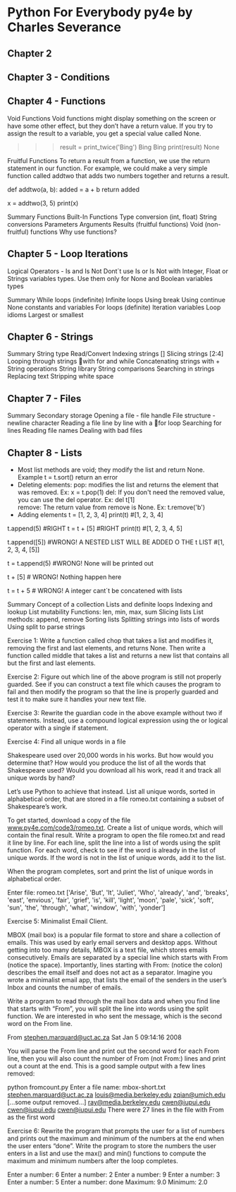 # Python For Everybody py4e by Charles Severance

## Chapter 2

## Chapter 3 - Conditions

## Chapter 4 - Functions

Void Functions
Void functions might display something on the screen or have some other effect,
but they don’t have a return value. If you try to assign the result to a variable,
you get a special value called None.
>>> result = print_twice('Bing')
Bing
Bing
>>> print(result)
None

Fruitful Functions
To return a result from a function, we use the return statement in our function.
For example, we could make a very simple function called addtwo that adds two
numbers together and returns a result.

def addtwo(a, b):
    added = a + b
    return added

x = addtwo(3, 5)
print(x)

Summary
Functions
Built-In Functions
Type conversion (int, float)
String conversions
Parameters
Arguments
Results (fruitful functions)
Void (non-fruitful) functions
Why use functions?

## Chapter 5 - Loop Iterations

Logical Operators - Is and Is Not
Dont´t use Is or Is Not with Integer, Float or Strings variables types. Use them only for None and Boolean variables types


Summary
While loops (indefinite)
Infinite loops
Using break
Using continue
None constants and variables
For loops (definite)
Iteration variables
Loop idioms
Largest or smallest

## Chapter 6 - Strings

Summary
String type
Read/Convert
Indexing strings []
Slicing strings [2:4]
Looping through strings with for and while
Concatenating strings with  +
String operations 
String library
String comparisons
Searching in strings
Replacing text
Stripping white space

## Chapter 7 - Files

Summary
Secondary storage
Opening a file - file handle
File structure - newline character
Reading a file line by line with a for loop
Searching for lines
Reading file names
Dealing with bad files

## Chapter 8 - Lists
- Most list methods are void; they modify the list and return None. Example  t = t.sort() return an error
- Deleting elements:
pop: modifies the list and returns the element that was removed. Ex: x = t.pop(1)
del: If you don't need the removed value, you can use the del operator. Ex: del t[1]    
remove: The return value from remove is None. Ex: t.remove('b')
- Adding elements
t = [1, 2, 3, 4]
print(t) #[1, 2, 3, 4]

t.append(5) #RIGHT
t = t + [5] #RIGHT
print(t) #[1, 2, 3, 4, 5]

t.append([5]) #WRONG! A NESTED LIST WILL BE ADDED O THE t LIST
#[1, 2, 3, 4, [5]]

t = t.append(5) #WRONG! None will be printed out

t + [5] # WRONG! Nothing happen here

t = t + 5 # WRONG! A integer cant´t be concatened with lists

Summary
Concept of a collection
Lists and definite loops
Indexing and lookup
List mutability
Functions: len, min, max, sum
Slicing lists
List methods: append,  remove
Sorting lists
Splitting strings into lists of words
Using split to parse strings

Exercise 1: Write a function called chop that takes a list and modifies
it, removing the first and last elements, and returns None. Then write
a function called middle that takes a list and returns a new list that
contains all but the first and last elements.

Exercise 2: Figure out which line of the above program is still not
properly guarded. See if you can construct a text file which causes the
program to fail and then modify the program so that the line is properly
guarded and test it to make sure it handles your new text file.

Exercise 3: Rewrite the guardian code in the above example without
two if statements. Instead, use a compound logical expression using
the or logical operator with a single if statement.

Exercise 4: Find all unique words in a file

Shakespeare used over 20,000 words in his works. But how would you
determine that? How would you produce the list of all the words that
Shakespeare used? Would you download all his work, read it and track
all unique words by hand?

Let’s use Python to achieve that instead. List all unique words, sorted
in alphabetical order, that are stored in a file romeo.txt containing a
subset of Shakespeare’s work.

To get started, download a copy of the file www.py4e.com/code3/romeo.txt.
Create a list of unique words, which will contain the final result. Write
a program to open the file romeo.txt and read it line by line. For each
line, split the line into a list of words using the split function. For
each word, check to see if the word is already in the list of unique
words. If the word is not in the list of unique words, add it to the list.

When the program completes, sort and print the list of unique words
in alphabetical order.

Enter file: romeo.txt
['Arise', 'But', 'It', 'Juliet', 'Who', 'already',
'and', 'breaks', 'east', 'envious', 'fair', 'grief',
'is', 'kill', 'light', 'moon', 'pale', 'sick', 'soft',
'sun', 'the', 'through', 'what', 'window',
'with', 'yonder']

Exercise 5: Minimalist Email Client.

MBOX (mail box) is a popular file format to store and share a collection
of emails. This was used by early email servers and desktop apps.
Without getting into too many details, MBOX is a text file, which
stores emails consecutively. Emails are separated by a special line which
starts with From (notice the space). Importantly, lines starting with
From: (notice the colon) describes the email itself and does not act as
a separator. Imagine you wrote a minimalist email app, that lists the
email of the senders in the user’s Inbox and counts the number of emails.

Write a program to read through the mail box data and when you find
line that starts with “From”, you will split the line into words using the
split function. We are interested in who sent the message, which is the
second word on the From line.

From stephen.marquard@uct.ac.za Sat Jan 5 09:14:16 2008

You will parse the From line and print out the second word for each
From line, then you will also count the number of From (not From:)
lines and print out a count at the end. This is a good sample output
with a few lines removed:

python fromcount.py
Enter a file name: mbox-short.txt
stephen.marquard@uct.ac.za
louis@media.berkeley.edu
zqian@umich.edu
[...some output removed...]
ray@media.berkeley.edu
cwen@iupui.edu
cwen@iupui.edu
cwen@iupui.edu
There were 27 lines in the file with From as the first word

Exercise 6: Rewrite the program that prompts the user for a list of
numbers and prints out the maximum and minimum of the numbers at
the end when the user enters “done”. Write the program to store the
numbers the user enters in a list and use the max() and min() functions to
compute the maximum and minimum numbers after the loop completes.

Enter a number: 6
Enter a number: 2
Enter a number: 9
Enter a number: 3
Enter a number: 5
Enter a number: done
Maximum: 9.0
Minimum: 2.0

